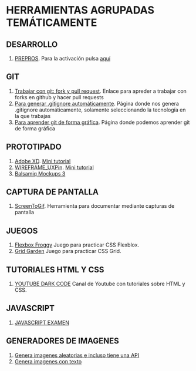 ﻿# HERRAMIENTAS AGRUPADAS TEMÁTICAMENTE

## DESARROLLO

1. [PREPROS](https://prepros.io/). Para la activación pulsa [aquí](./TOOLS/PREPROS/)

## GIT

1. [Trabajar con git: fork y pull request](https://github.com/firstcontributions/first-contributions). Enlace para apreder a trabajar con forks en github y hacer pull requests
2. [Para generar .gitignore automáticamente](http://gitignore.io/). Página donde nos genera .gitignore automáticamente, solamente seleccionando la tecnología en la que trabajas
3. [Para aprender git de forma gráfica](https://learngitbranching.js.org/). Página donde podemos aprender git de forma gráfica

## PROTOTIPADO

1. [Adobe XD](https://www.adobe.com/es/products/xd.html). [Mini tutorial](./TOOLS/ADOBE-XD)
2. [WIREFRAME_UXPin](https://www.uxpin.com/). [Mini tutorial](./WIREFRAME_UXPin)
3. [Balsamiq Mockups 3](https://balsamiq.com/)

## CAPTURA DE PANTALLA

1. [ScreenToGif](https://www.screentogif.com/). Herramienta para documentar mediante capturas de pantalla

## JUEGOS

1. [Flexbox Froggy](https://flexboxfroggy.com/#es) Juego para practicar CSS Flexblox.
2. [Grid Garden](https://cssgridgarden.com/#es) Juego para practicar CSS Grid.

## TUTORIALES HTML Y CSS

1. [YOUTUBE DARK CODE](https://www.youtube.com/channel/UCD3KVjbb7aq2OiOffuungzw) Canal de Youtube con tutoriales sobre HTML y CSS.

## JAVASCRIPT

1. [JAVASCRIPT EXAMEN](http://perfectionkills.com/javascript-quiz/)

## GENERADORES DE IMAGENES

1. [Genera imagenes aleatorias e incluso tiene una API](https://picsum.photos/)
2. [Genera imagenes con texto](https://dummyimage.com/)
